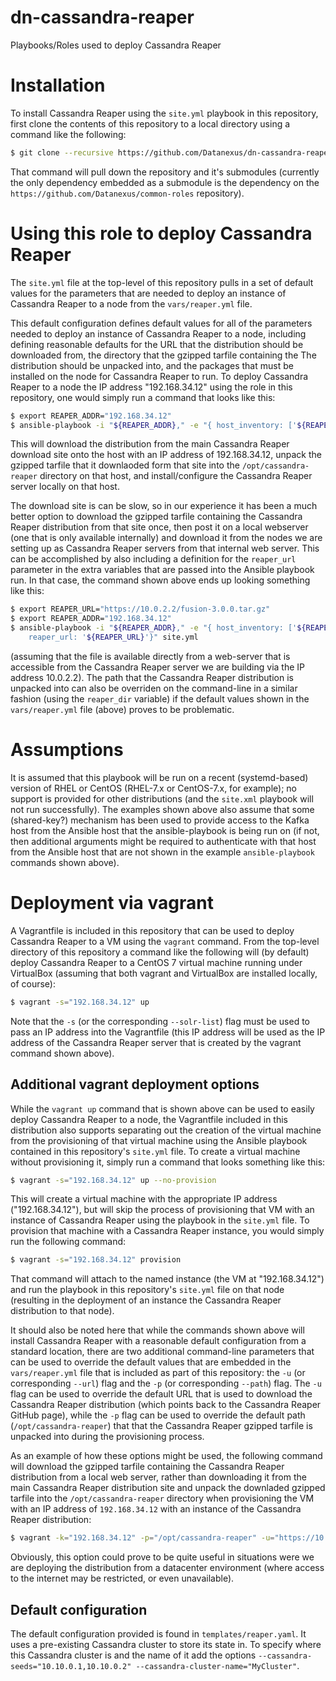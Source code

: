 # dn-cassandra-reaper
Playbooks/Roles used to deploy Cassandra Reaper

# Installation
To install Cassandra Reaper using the `site.yml` playbook in this repository, first clone the contents of this repository to a local directory using a command like the following:

```bash
$ git clone --recursive https://github.com/Datanexus/dn-cassandra-reaper
```

That command will pull down the repository and it's submodules (currently the only dependency embedded as a submodule is the dependency on the `https://github.com/Datanexus/common-roles` repository).

# Using this role to deploy Cassandra Reaper
The `site.yml` file at the top-level of this repository pulls in a set of default values for the parameters that are needed to deploy an instance of Cassandra Reaper to a node from the `vars/reaper.yml` file.

This default configuration defines default values for all of the parameters needed to deploy an instance of Cassandra Reaper to a node, including defining reasonable defaults for the URL that the distribution should be downloaded from, the directory that the gzipped tarfile containing the The distribution should be unpacked into, and the packages that must be installed on the node for Cassandra Reaper to run.  To deploy Cassandra Reaper to a node the IP address "192.168.34.12" using the role in this repository, one would simply run a command that looks like this:

```bash
$ export REAPER_ADDR="192.168.34.12"
$ ansible-playbook -i "${REAPER_ADDR}," -e "{ host_inventory: ['${REAPER_ADDR}']}" site.yml
```

This will download the distribution from the main Cassandra Reaper download site onto the host with an IP address of 192.168.34.12, unpack the gzipped tarfile that it downlaoded form that site into the `/opt/cassandra-reaper` directory on that host, and install/configure the Cassandra Reaper server locally on that host.

The download site is can be slow, so in our experience it has been a much better option to download the gzipped tarfile containing the Cassandra Reaper distribution from that site once, then post it on a local webserver (one that is only available internally) and download it from the nodes we are setting up as Cassandra Reaper servers from that internal web server.  This can be accomplished by also including a definition for the `reaper_url` parameter in the extra variables that are passed into the Ansible playbook run.  In that case, the command shown above ends up looking something like this:

```bash
$ export REAPER_URL="https://10.0.2.2/fusion-3.0.0.tar.gz"
$ export REAPER_ADDR="192.168.34.12"
$ ansible-playbook -i "${REAPER_ADDR}," -e "{ host_inventory: ['${REAPER_ADDR}'] \
    reaper_url: '${REAPER_URL}'}" site.yml
```

(assuming that the file is available directly from a web-server that is accessible from the Cassandra Reaper server we are building via the IP address 10.0.2.2).  The path that the Cassandra Reaper distribution is unpacked into can also be overriden on the command-line in a similar fashion (using the `reaper_dir` variable) if the default values shown in the `vars/reaper.yml` file (above) proves to be problematic.

# Assumptions
It is assumed that this playbook will be run on a recent (systemd-based) version of RHEL or CentOS (RHEL-7.x or CentOS-7.x, for example); no support is provided for other distributions (and the `site.xml` playbook will not run successfully).  The examples shown above also assume that some (shared-key?) mechanism has been used to provide access to the Kafka host from the Ansible host that the ansible-playbook is being run on (if not, then additional arguments might be required to authenticate with that host from the Ansible host that are not shown in the example `ansible-playbook` commands shown above).

# Deployment via vagrant
A Vagrantfile is included in this repository that can be used to deploy Cassandra Reaper to a VM using the `vagrant` command.  From the top-level directory of this repository a command like the following will (by default) deploy Cassandra Reaper to a CentOS 7 virtual machine running under VirtualBox (assuming that both vagrant and VirtualBox are installed locally, of course):

```bash
$ vagrant -s="192.168.34.12" up
```

Note that the `-s` (or the corresponding `--solr-list`) flag must be used to pass an IP address into the Vagrantfile (this IP address will be used as the IP address of the Cassandra Reaper server that is created by the vagrant command shown above).

## Additional vagrant deployment options
While the `vagrant up` command that is shown above can be used to easily deploy Cassandra Reaper to a node, the Vagrantfile included in this distribution also supports separating out the creation of the virtual machine from the provisioning of that virtual machine using the Ansible playbook contained in this repository's `site.yml` file. To create a virtual machine without provisioning it, simply run a command that looks something like this:

```bash
$ vagrant -s="192.168.34.12" up --no-provision
```

This will create a virtual machine with the appropriate IP address ("192.168.34.12"), but will skip the process of provisioning that VM with an instance of Cassandra Reaper using the playbook in the `site.yml` file.  To provision that machine with a Cassandra Reaper instance, you would simply run the following command:

```bash
$ vagrant -s="192.168.34.12" provision
```

That command will attach to the named instance (the VM at "192.168.34.12") and run the playbook in this repository's `site.yml` file on that node (resulting in the deployment of an instance the Cassandra Reaper distribution to that node).

It should also be noted here that while the commands shown above will install Cassandra Reaper with a reasonable default configuration from a standard location, there are two additional command-line parameters that can be used to override the default values that are embedded in the `vars/reaper.yml` file that is included as part of this repository:  the `-u` (or corresponding `--url`) flag and the `-p` (or corresponding `--path`) flag.  The `-u` flag can be used to override the default URL that is used to download the Cassandra Reaper distribution (which points back to the Cassandra Reaper GitHub page), while the `-p` flag can be used to override the default path (`/opt/cassandra-reaper`) that that the Cassandra Reaper gzipped tarfile is unpacked into during the provisioning process.

As an example of how these options might be used, the following command will download the gzipped tarfile containing the Cassandra Reaper distribution from a local web server, rather than downloading it from the main Cassandra Reaper distribution site and unpack the downladed gzipped tarfile into the `/opt/cassandra-reaper` directory when provisioning the VM with an IP address of `192.168.34.12` with an instance of the Cassandra Reaper distribution:

```bash
$ vagrant -k="192.168.34.12" -p="/opt/cassandra-reaper" -u="https://10.0.2.2/cassandra-reaper-0.3.0.tar.gz" provision
```

Obviously, this option could prove to be quite useful in situations were we are deploying the distribution from a datacenter environment (where access to the internet may be restricted, or even unavailable).

## Default configuration

The default configuration provided is found in `templates/reaper.yaml`. It uses a pre-existing Cassandra cluster to store its state in. To specify where this Cassandra cluster is and the name of it add the options `--cassandra-seeds="10.10.0.1,10.10.0.2" --cassandra-cluster-name="MyCluster"`.